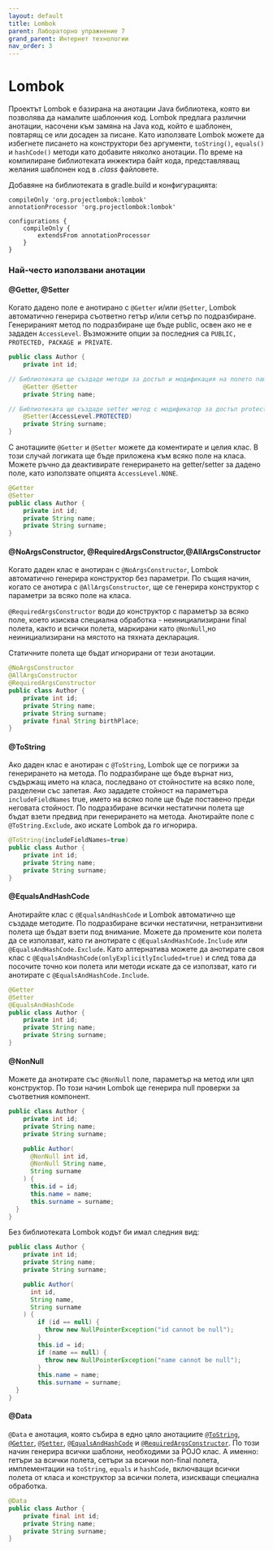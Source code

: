 ```yaml
---
layout: default
title: Lombok
parent: Лабораторно упражнение 7
grand_parent: Интернет технологии
nav_order: 3
---
```


# Lombok

Проектът Lombok е базирана на анотации Java библиотека, която ви позволява да намалите шаблонния код. Lombok предлага различни анотации, насочени към замяна на Java код, който е шаблонен, повтарящ се или досаден за писане. Като използвате Lombok можете да избегнете писането на конструктори без аргументи, `toString()`, `equals()` и `hashCode()` методи като добавите няколко анотации. По време на компилиране  библиотеката инжектира байт кода, представляващ желания шаблонен код в _.class_ файловете. 

Добавяне на библиотеката в gradle.build и конфигурацията:

```
compileOnly 'org.projectlombok:lombok'
annotationProcessor 'org.projectlombok:lombok'
```
```
configurations {
	compileOnly {
		extendsFrom annotationProcessor
	}
}

```
### Най-често използвани анотации

#### @Getter, @Setter

Когато дадено поле е анотирано с `@Getter` и/или `@Setter`, Lombok автоматично генерира съответно гетър и/или сетър по подразбиране. Генерираният метод по подразбиране ще бъде public, освен ако не е зададен `AccessLevel`. Възможните опции за последния са `PUBLIC, PROTECTED, PACKAGE и PRIVATE`.

```java
public class Author {
    private int id;

// Библиотеката ще създаде методи за достъп и модификация на полето name
    @Getter @Setter	
    private String name;

// Библиотеката ще създаде setter метод с модификатор за достъп protected
    @Setter(AccessLevel.PROTECTED)
    private String surname;
}
```

С анотациите `@Getter` и `@Setter` можете да коментирате и целия клас. В този случай логиката ще бъде приложена към всяко поле на класа. Можете ръчно да деактивирате генерирането на getter/setter за дадено поле, като използвате опцията `AccessLevel.NONE`.

```java
@Getter
@Setter
public class Author {
    private int id;
    private String name;
    private String surname;
} 
```

#### @NoArgsConstructor, @RequiredArgsConstructor,@AllArgsConstructor

Когато даден клас е анотиран с `@NoArgsConstructor`, Lombok автоматично генерира конструктор без параметри. По същия начин, когато се анотира с `@AllArgsConstructor`, ще се генерира конструктор с параметри за всяко поле на класа.

`@RequiredArgsConstructor` води до конструктор с параметър за всяко поле, което изисква специална обработка - неинициализирани final полета, както и всички полета, маркирани като `@NonNull`,но неинициализирани на мястото на тяхната декларация.

Статичните полета ще бъдат игнорирани от тези анотации.

```java
@NoArgsConstructor
@AllArgsConstructor
@RequiredArgsConstructor
public class Author {
    private int id;
    private String name;
    private String surname;
    private final String birthPlace;
}
```

#### @ToString

Ако даден клас е анотиран с `@ToString`, Lombok ще се погрижи за генерирането на метода. По подразбиране ще бъде върнат низ, съдържащ името на класа, последвано от стойностите на всяко поле, разделени със запетая. Ако зададете стойност на параметъра `includeFieldNames` true, името на всяко поле ще бъде поставено преди неговата стойност. По подразбиране всички нестатични полета ще бъдат взети предвид при генерирането на метода. Анотирайте поле с `@ToString.Exclude`, ако искате Lombok да го игнорира.

```java
@ToString(includeFieldNames=true)
public class Author {
    private int id;
    private String name;
    private String surname;
}
```

#### @EqualsAndHashCode

Анотирайте клас с `@EqualsAndHashCode` и Lombok автоматично ще създаде методите. По подразбиране всички нестатични, нетранзитивни полета ще бъдат взети под внимание. Можете да промените кои полета да се използват, като ги анотирате с `@EqualsAndHashCode.Include` или `@EqualsAndHashCode.Exclude`. Като алтернатива можете да анотирате своя клас с `@EqualsAndHashCode(onlyExplicitlyIncluded=true)` и след това да посочите точно кои полета или методи искате да се използват, като ги анотирате с `@EqualsAndHashCode.Include`.

```java
@Getter
@Setter
@EqualsAndHashCode
public class Author {
    private int id;
    private String name;
    private String surname;
}
```

#### @NonNull

Можете да анотирате със `@NonNull` поле, параметър на метод или цял конструктор. По този начин Lombok ще генерира null проверки за съответния компонент.

```java
public class Author {
    private int id;
    private String name;
    private String surname;

    public Author(
      @NonNull int id,
      @NonNull String name,
      String surname
    ) {
      this.id = id;
      this.name = name;
      this.surname = surname; 
  }
}
```

Без библиотеката Lombok кодът би имал следния вид:

```java
public class Author {
    private int id;
    private String name;
    private String surname;

    public Author(
      int id,
      String name,
      String surname
    ) {
        if (id == null) {
          throw new NullPointerException("id cannot be null");
        }
        this.id = id;
        if (name == null) {
          throw new NullPointerException("name cannot be null");
        }
        this.name = name;
        this.surname = surname; 
  }
}
```

#### @Data

`@Data` е анотация, която събира в едно цяло анотациите [`@ToString`](https://translate.google.com/website?sl=en\&tl=bg\&hl=en\&client=webapp\&u=https://projectlombok.org/features/ToString), [`@Getter`](https://translate.google.com/website?sl=en\&tl=bg\&hl=en\&client=webapp\&u=https://projectlombok.org/features/GetterSetter), [`@Setter`](https://translate.google.com/website?sl=en\&tl=bg\&hl=en\&client=webapp\&u=https://projectlombok.org/features/GetterSetter), [`@EqualsAndHashCode`](https://translate.google.com/website?sl=en\&tl=bg\&hl=en\&client=webapp\&u=https://projectlombok.org/features/EqualsAndHashCode) и [`@RequiredArgsConstructor`](https://translate.google.com/website?sl=en\&tl=bg\&hl=en\&client=webapp\&u=https://projectlombok.org/features/constructor). По този начин генерира всички шаблони, необходими за POJO клас.  А именно: гетъри за всички полета, сетъри за всички non-final полета, имплементации на `toString`, `equals` и `hashCode`, включващи всички полета от класа и конструктор за всички полета, изискващи специална обработка.

```java
@Data
public class Author {
    private final int id;
    private String name;
    private String surname;
}
```
